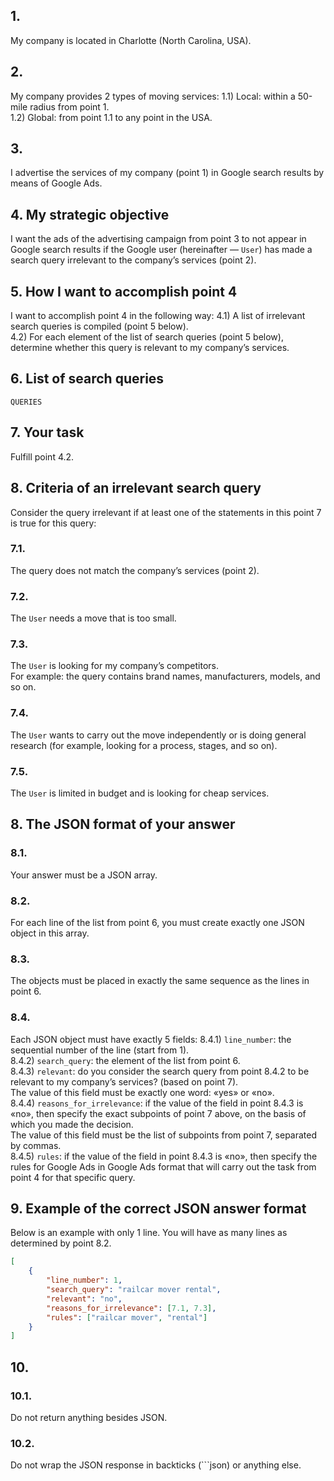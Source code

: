 ## 1.
My company is located in Charlotte (North Carolina, USA).

## 2.
My company provides 2 types of moving services:
1.1) Local: within a 50-mile radius from point 1.  
1.2) Global: from point 1.1 to any point in the USA.

## 3.
I advertise the services of my company (point 1) in Google search results by means of Google Ads.

## 4. My strategic objective
I want the ads of the advertising campaign from point 3 to not appear in Google search results if the Google user (hereinafter — `User`) has made a search query irrelevant to the company’s services (point 2).

## 5. How I want to accomplish point 4
I want to accomplish point 4 in the following way:
4.1) A list of irrelevant search queries is compiled (point 5 below).  
4.2) For each element of the list of search queries (point 5 below), determine whether this query is relevant to my company’s services.

## 6. List of search queries
`QUERIES`

## 7. Your task
Fulfill point 4.2.

## 8. Criteria of an irrelevant search query
Consider the query irrelevant if at least one of the statements in this point 7 is true for this query:

### 7.1.
The query does not match the company’s services (point 2).

### 7.2.
The `User` needs a move that is too small.

### 7.3.
The `User` is looking for my company’s competitors.  
For example: the query contains brand names, manufacturers, models, and so on.

### 7.4.
The `User` wants to carry out the move independently or is doing general research (for example, looking for a process, stages, and so on).

### 7.5.
The `User` is limited in budget and is looking for cheap services.

## 8. The JSON format of your answer

### 8.1.
Your answer must be a JSON array.

### 8.2.
For each line of the list from point 6, you must create exactly one JSON object in this array.

### 8.3.
The objects must be placed in exactly the same sequence as the lines in point 6.

### 8.4.
Each JSON object must have exactly 5 fields:
8.4.1) `line_number`: the sequential number of the line (start from 1).  
8.4.2) `search_query`: the element of the list from point 6.  
8.4.3) `relevant`: do you consider the search query from point 8.4.2 to be relevant to my company’s services? (based on point 7).  
The value of this field must be exactly one word: «yes» or «no».  
8.4.4) `reasons_for_irrelevance`: if the value of the field in point 8.4.3 is «no», then specify the exact subpoints of point 7 above, on the basis of which you made the decision.  
The value of this field must be the list of subpoints from point 7, separated by commas.  
8.4.5) `rules`: if the value of the field in point 8.4.3 is «no», then specify the rules for Google Ads in Google Ads format that will carry out the task from point 4 for that specific query.

## 9. Example of the correct JSON answer format
Below is an example with only 1 line. You will have as many lines as determined by point 8.2.
```json
[
	{
		"line_number": 1,
		"search_query": "railcar mover rental",
		"relevant": "no",
		"reasons_for_irrelevance": [7.1, 7.3],
		"rules": ["railcar mover", "rental"]
	}
]
```

## 10. 
### 10.1.
Do not return anything besides JSON.
### 10.2.
Do not wrap the JSON response in backticks (```json) or anything else.